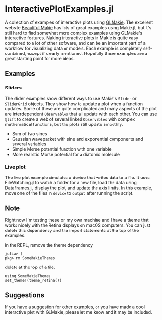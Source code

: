 # InteractivePlotExamples.jl

A collection of examples of interactive plots using [GLMakie](https://docs.makie.org).
The excellent website [Beautiful Makie](https://beautiful.makie.org/) has lots of great examples using Makie.jl, but it's still hard to find somewhat more complex examples using GLMakie's interactive features. Making interactive plots in Makie is quite easy compared to a lot of other software, and can be an important part of a workflow for visualizing data or models. Each example is completely self-contained, except if clearly mentioned. Hopefully these examples are a great starting point for more ideas.

## Examples

### Sliders

The slider examples show different ways to use Makie's `Slider` or `SliderGrid`
objects. They show how to update a plot when a function updates. Some of these are quite complicated and many aspects of the plot are interdependent `Observables` that all update with each other. You can use `@lift` to create a web of several linked `Observables` with complex mathematical functions, but the plots still update smoothly.

- Sum of two sines
- Gaussian wavepacket with sine and exponential components and several variables
- Simple Morse potential function with one variable
- More realistic Morse potential for a diatomic molecule
  

### Live plot

The live plot example simulates a device that writes data to a file. It uses FileWatching.jl to watch a folder for a new file, load the data using DataFrames.jl, display the plot, and update the axis limits. In this example, move one of the files in `device` to `output` after running the script.

## Note

Right now I'm testing these on my own machine and I have a theme that works nicely with the Retina displays on macOS computers. You can just delete this dependency and the import statements at the top of the examples.

in the REPL, remove the theme dependency
```
julia> ]
pkg> rm SomeMakieThemes
```

delete at the top of a file:
```
using SomeMakieThemes
set_theme!(theme_retina())
```

## Suggestions

If you have a suggestion for other examples, or you have made a cool interactive plot with GLMakie, please let me know and it may be included.